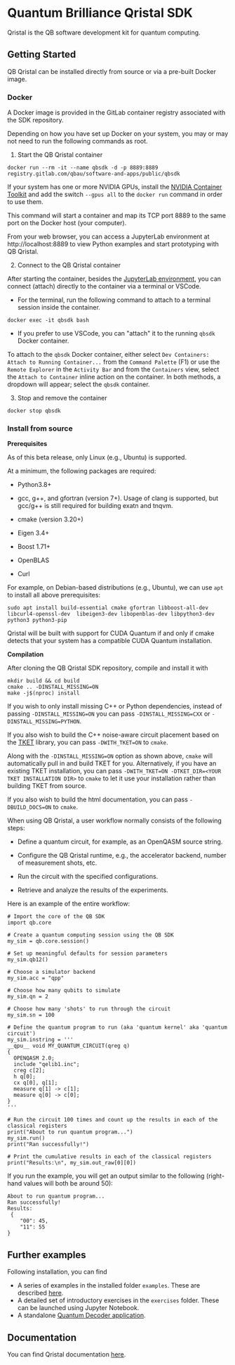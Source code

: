 # Quantum Brilliance Qristal SDK

Qristal is the QB software development kit for quantum computing.

## Getting Started

QB Qristal can be installed directly from source or via a pre-built Docker image.

### Docker

A Docker image is provided in the GitLab container registry associated with the SDK repository.

Depending on how you have set up Docker on your system, you may or may not need to run the following commands as root.

1. Start the QB Qristal container
```
docker run --rm -it --name qbsdk -d -p 8889:8889 registry.gitlab.com/qbau/software-and-apps/public/qbsdk
```
If your system has one or more NVIDIA GPUs, install the [NVIDIA Container Toolkit](https://github.com/NVIDIA/nvidia-docker) and add the switch `--gpus all` to the `docker run` command in order to use them.

This command will start a container and map its TCP port 8889 to the same port on the Docker host (your computer).

From your web browser, you can access a JupyterLab environment at http://localhost:8889 to view Python examples and start prototyping with QB Qristal.

2. Connect to the QB Qristal container

After starting the container, besides the [JupyterLab environment](http://localhost:8889), you can connect (attach) directly to the container via a terminal or VSCode.

- For the terminal, run the following command to attach to a terminal session inside the container.

```
docker exec -it qbsdk bash
```

- If you prefer to use VSCode, you can "attach" it to the  running `qbsdk` Docker container.

To attach to the `qbsdk` Docker container, either select `Dev Containers: Attach to Running Container...` from the `Command Palette` (F1) or use the `Remote Explorer` in the `Activity Bar` and from the `Containers` view, select the `Attach to Container` inline action on the container. In both methods, a dropdown will appear; select the `qbsdk` container.

3. Stop and remove the container

```
docker stop qbsdk
```

### Install from source

**Prerequisites**

As of this beta release, only Linux (e.g., Ubuntu) is supported.

At a minimum, the following packages are required:

- Python3.8+

- gcc, g++, and gfortran (version 7+).  Usage of clang is supported, but gcc/g++ is still required for building exatn and tnqvm.

- cmake (version 3.20+)

- Eigen 3.4+

- Boost 1.71+

- OpenBLAS

- Curl


For example, on Debian-based distributions (e.g., Ubuntu), we can use `apt` to install all above prerequisites:

```
sudo apt install build-essential cmake gfortran libboost-all-dev libcurl4-openssl-dev  libeigen3-dev libopenblas-dev libpython3-dev python3 python3-pip
```

Qristal will be built with support for CUDA Quantum if and only if cmake detects that your system has a compatible CUDA Quantum installation.

**Compilation**

<a name="compilation"></a>

After cloning the QB Qristal SDK repository, compile and install it with

```
mkdir build && cd build
cmake .. -DINSTALL_MISSING=ON
make -j$(nproc) install
```

If you wish to only install missing C++ or Python dependencies, instead of passing `-DINSTALL_MISSING=ON` you can pass `-DINSTALL_MISSING=CXX` or `-DINSTALL_MISSING=PYTHON`.

If you also wish to build the C++ noise-aware circuit placement based on the [TKET](https://github.com/CQCL/tket) library, you can pass `-DWITH_TKET=ON` to `cmake`.

Along with the `-DINSTALL_MISSING=ON` option as shown above, `cmake` will automatically pull in and build TKET for you.
Alternatively, if you have an existing TKET installation, you can pass `-DWITH_TKET=ON -DTKET_DIR=<YOUR TKET INSTALLATION DIR>` to `cmake` to let it use your installation rather than building TKET from source.  

If you also wish to build the html documentation, you can pass `-DBUILD_DOCS=ON` to `cmake`.

When using QB Qristal, a user workflow normally consists of the following steps:

- Define a quantum circuit, for example, as an OpenQASM source string.

- Configure the QB Qristal runtime, e.g., the accelerator backend, number of measurement shots, etc.

- Run the circuit with the specified configurations.

- Retrieve and analyze the results of the experiments.

Here is an example of the entire workflow:

```
# Import the core of the QB SDK
import qb.core

# Create a quantum computing session using the QB SDK
my_sim = qb.core.session()

# Set up meaningful defaults for session parameters
my_sim.qb12()

# Choose a simulator backend
my_sim.acc = "qpp"

# Choose how many qubits to simulate
my_sim.qn = 2

# Choose how many 'shots' to run through the circuit
my_sim.sn = 100

# Define the quantum program to run (aka 'quantum kernel' aka 'quantum circuit')
my_sim.instring = '''
__qpu__ void MY_QUANTUM_CIRCUIT(qreg q)
{
  OPENQASM 2.0;
  include "qelib1.inc";
  creg c[2];
  h q[0];
  cx q[0], q[1];
  measure q[1] -> c[1];
  measure q[0] -> c[0];
}
'''

# Run the circuit 100 times and count up the results in each of the classical registers
print("About to run quantum program...")
my_sim.run()
print("Ran successfully!")

# Print the cumulative results in each of the classical registers
print("Results:\n", my_sim.out_raw[0][0])
```

If you run the example, you will get an output similar to the following (right-hand values will both be around 50):

```
About to run quantum program...
Ran successfully!
Results:
 {
    "00": 45,
    "11": 55
}
```

## Further examples ##

Following installation, you can find 

- A series of examples in the installed folder `examples`.  These are described [here](examples/README.md).
- A detailed set of introductory exercises in the `exercises` folder.  These can be launched using Jupyter Notebook.
- A standalone [Quantum Decoder application](docs/README_decoder.md).

## Documentation
You can find Qristal documentation [here](https://qristal.readthedocs.io/en/latest/).
